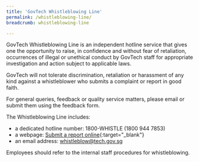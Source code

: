 ```yaml
---
title: 'GovTech Whistleblowing Line'
permalink: /whistleblowing-line/
breadcrumb: whistleblowing-line

---
```



GovTech Whistleblowing Line is an independent hotline service that gives one the opportunity to raise, in confidence and without fear of retaliation, occurrences of illegal or unethical conduct by GovTech staff for appropriate investigation and action subject to applicable laws.

GovTech will not tolerate discrimination, retaliation or harassment of any kind against a whistleblower who submits a complaint or report in good faith.

For general queries, feedback or quality service matters, please email or submit them using the feedback form.

The Whistleblowing Line includes:
* a dedicated hotline number: 1800-WHISTLE (1800 944 7853)
* a webpage: [Submit a report online](https://form.gov.sg/#!/forms/govtech/5bd91cac927f22000f64379a){:target="_blank"} 
* an email address: [whistleblow@tech.gov.sg](mailto:whistleblow@tech.gov.sg)

Employees should refer to the internal staff procedures for whistleblowing.



